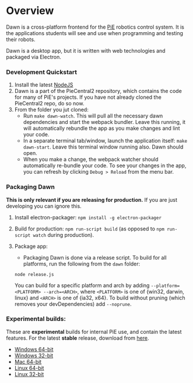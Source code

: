 # Overview
Dawn is a cross-platform frontend for the [PiE](pioneers.berkeley.edu) robotics control system.
It is the applications students will see and use when
programming and testing their robots.

Dawn is a desktop app, but it is written with web technologies and packaged via Electron.

### Development Quickstart
1. Install the latest [NodeJS](https://nodejs.org/en/)
1. Dawn is a part of the PieCentral2 repository, which contains the code for many of PiE's projects. If you have not already cloned the PieCentral2 repo, do so now.
1. From the folder you jut cloned:
    * Run `make dawn-watch`. This will pull all the necessary dawn dependencies and start the webpack bundler. Leave this running, it will automatically rebundle the app as you make changes and lint your code.
    * In a separate terminal tab/window, launch the application itself: `make dawn-start`. Leave this terminal window running also. Dawn should open.
    * When you make a change, the webpack watcher should automatically re-bundle your code. To see your changes in the app, you can refresh by clicking `Debug > Reload` from the menu bar.

### Packaging Dawn
**This is only relevant if you are releasing for production.** If you are just developing you can ignore this.

1. Install electron-packager: `npm install -g electron-packager`
1. Build for production: `npm run-script build` (as opposed to `npm run-script watch` during production).
1. Package app:
    * Packaging Dawn is done via a release script. To build for all platforms, run the following from the `dawn` folder:

    ```
    node release.js
    ```
   
   You can build for a specific platform and arch by adding `--platform=<PLATFORM> --arch=<ARCH>`, where `<PLATFORM>` is one of {win32, darwin, linux} and `<ARCH>` is one of {ia32, x64}. To build without pruning (which removes your devDependencies) add `--noprune`.

### Experimental builds:
These are **experimental** builds for internal PiE use, and contain the latest features. For the latest
**stable** release, download from [here](http://pioneers.github.io/daemon/).
* [Windows 64-bit](https://storage.googleapis.com/pie-software-builds/experimental/dawn-win32-x64.zip)
* [Windows 32-bit](https://storage.googleapis.com/pie-software-builds/experimental/dawn-win32-ia32.zip)
* [Mac 64-bit](https://storage.googleapis.com/pie-software-builds/experimental/dawn-darwin-x64.zip)
* [Linux 64-bit](https://storage.googleapis.com/pie-software-builds/experimental/dawn-linux-x64.zip)
* [Linux 32-bit](https://storage.googleapis.com/pie-software-builds/experimental/dawn-linux-ia32.zip)
